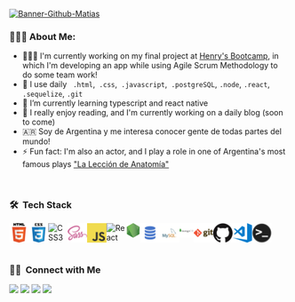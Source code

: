 <a href="https://ibb.co/q1p0cK7"><img width="1700px" src="https://i.ibb.co/dKDbVFj/Banner-Github-Matias.jpg" alt="Banner-Github-Matias" border="0"></a>

### 🙋🏻‍♂️ About Me:
- 🧑🏻‍💻 I'm currently working on my final project at <a href="https://www.soyhenry.com/">Henry's Bootcamp</a>, in which I'm developing an app while using Agile Scrum Methodology to do some team work!
- 🤔 I use daily  ``` .html```,``` .css```,``` .javascript```,``` .postgreSQL```, ```.node```, ```.react```, ```.sequelize```, ```.git```
- 🌱 I’m currently learning typescript and react native
- 📝 I really enjoy reading, and I'm currently working on a daily blog (soon to come)
- 🇦🇷 Soy de Argentina y me interesa conocer gente de todas partes del mundo!
- ⚡ Fun fact: I'm also an actor, and I play a role in one of Argentina's most famous plays <a href="https://www.ticketek.com.ar/leccion-anatomia/online">"La Lección de Anatomía"</a>
<br>

### 🛠 &nbsp;Tech Stack

<img align="left" alt="HTML5" width="35px" src="https://raw.githubusercontent.com/github/explore/80688e429a7d4ef2fca1e82350fe8e3517d3494d/topics/html/html.png" />
<img align="left" alt="CSS3" width="35px" src="https://raw.githubusercontent.com/github/explore/80688e429a7d4ef2fca1e82350fe8e3517d3494d/topics/css/css.png" />
<img align="left" alt="CSS3" width="35px" src="https://img.icons8.com/color/2x/bootstrap.png" />
<img align="left" alt="Sass" width="35px" src="https://raw.githubusercontent.com/github/explore/80688e429a7d4ef2fca1e82350fe8e3517d3494d/topics/sass/sass.png" />
<img align="left" alt="JavaScript" width="35px" src="https://raw.githubusercontent.com/github/explore/80688e429a7d4ef2fca1e82350fe8e3517d3494d/topics/javascript/javascript.png" />
<img align="left" alt="React" width="35px" src="https://cdn4.iconfinder.com/data/icons/logos-3/600/React.js_logo-512.png" />
<img align="left" alt="Node.js" width="26px" src="https://raw.githubusercontent.com/github/explore/80688e429a7d4ef2fca1e82350fe8e3517d3494d/topics/nodejs/nodejs.png" />
<img align="left" alt="SQL" width="35px" src="https://raw.githubusercontent.com/github/explore/80688e429a7d4ef2fca1e82350fe8e3517d3494d/topics/sql/sql.png" />
<img align="left" alt="MySQL" width="35px" src="https://raw.githubusercontent.com/github/explore/80688e429a7d4ef2fca1e82350fe8e3517d3494d/topics/mysql/mysql.png" />
<img align="left" alt="MongoDB" width="26px" src="https://raw.githubusercontent.com/github/explore/80688e429a7d4ef2fca1e82350fe8e3517d3494d/topics/mongodb/mongodb.png" />
<img align="left" alt="Git" width="35px" src="https://raw.githubusercontent.com/github/explore/80688e429a7d4ef2fca1e82350fe8e3517d3494d/topics/git/git.png" />
<img align="left" alt="GitHub" width="35px" src="https://raw.githubusercontent.com/github/explore/78df643247d429f6cc873026c0622819ad797942/topics/github/github.png" />
<img align="left" alt="Visual Studio Code" width="35px" src="https://raw.githubusercontent.com/github/explore/80688e429a7d4ef2fca1e82350fe8e3517d3494d/topics/visual-studio-code/visual-studio-code.png" />
<img align="left" alt="Terminal" width="35px" src="https://raw.githubusercontent.com/github/explore/80688e429a7d4ef2fca1e82350fe8e3517d3494d/topics/terminal/terminal.png" />
<br>
<br>
<br>

### 🤝🏻 &nbsp;Connect with Me


<a href="https://www.linkedin.com/in/sciuttomatias"><img src="https://img.shields.io/badge/-Matias%20Sciutto%20-0077B5?style=flat&logo=Linkedin&logoColor=white"/></a>
<a href="mailto:sciuttomatias@gmail.com"><img src="https://img.shields.io/badge/-sciuttomatias@gmail.com-D14836?style=flat&logo=Gmail&logoColor=white"/></a>
<a href="https://twitter.com/Matisciutto"><img src="https://img.shields.io/badge/-@Matisciutto-1877F2?style=flat&logo=Twitter&logoColor=white"/></a>
<a href="https://www.instagram.com/matisciutto/"><img src="https://img.shields.io/badge/-@matisciutto-E4405F?style=flat&logo=Instagram&logoColor=white"/></a>



<!---
Sciuttomatias/Sciuttomatias is a ✨ special ✨ repository because its `README.md` (this file) appears on your GitHub profile.
You can click the Preview link to take a look at your changes.
--->
